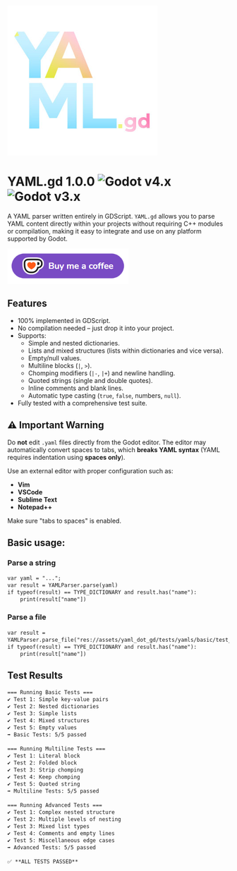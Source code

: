 ![logo](logo.jpg)

# YAML.gd 1.0.0 ![Godot v4.x](https://img.shields.io/badge/Godot-v4.x-%23478cbf) ![Godot v3.x](https://img.shields.io/badge/Godot-v3.x-%23478cbf)

A YAML parser written entirely in GDScript.
`YAML.gd` allows you to parse YAML content directly within your projects without requiring C++ modules or compilation, making it easy to integrate and use on any platform supported by Godot.

[!["Buy Me A Coffee"](coffee.png)](https://ko-fi.com/lowlevel1989)

## Features

- 100% implemented in GDScript.
- No compilation needed – just drop it into your project.
- Supports:
  - Simple and nested dictionaries.
  - Lists and mixed structures (lists within dictionaries and vice versa).
  - Empty/null values.
  - Multiline blocks (`|`, `>`).
  - Chomping modifiers (`|-`, `|+`) and newline handling.
  - Quoted strings (single and double quotes).
  - Inline comments and blank lines.
  - Automatic type casting (`true`, `false`, numbers, `null`).
- Fully tested with a comprehensive test suite.

## ⚠️ Important Warning

Do **not** edit `.yaml` files directly from the Godot editor.
The editor may automatically convert spaces to tabs, which **breaks YAML syntax** (YAML requires indentation using **spaces only**).

Use an external editor with proper configuration such as:

- **Vim**
- **VSCode**
- **Sublime Text**
- **Notepad++**

Make sure "tabs to spaces" is enabled.

## Basic usage:

### Parse a string

```gdscript
var yaml = "...";
var result = YAMLParser.parse(yaml)
if typeof(result) == TYPE_DICTIONARY and result.has("name"):
    print(result["name"])
```

### Parse a file

```gdscript
var result = YAMLParser.parse_file("res://assets/yaml_dot_gd/tests/yamls/basic/test_01.yaml")
if typeof(result) == TYPE_DICTIONARY and result.has("name"):
    print(result["name"])
```

## Test Results

```text
=== Running Basic Tests ===
✔️ Test 1: Simple key-value pairs
✔️ Test 2: Nested dictionaries
✔️ Test 3: Simple lists
✔️ Test 4: Mixed structures
✔️ Test 5: Empty values
➡️ Basic Tests: 5/5 passed

=== Running Multiline Tests ===
✔️ Test 1: Literal block
✔️ Test 2: Folded block
✔️ Test 3: Strip chomping
✔️ Test 4: Keep chomping
✔️ Test 5: Quoted string
➡️ Multiline Tests: 5/5 passed

=== Running Advanced Tests ===
✔️ Test 1: Complex nested structure
✔️ Test 2: Multiple levels of nesting
✔️ Test 3: Mixed list types
✔️ Test 4: Comments and empty lines
✔️ Test 5: Miscellaneous edge cases
➡️ Advanced Tests: 5/5 passed

✅ **ALL TESTS PASSED**


